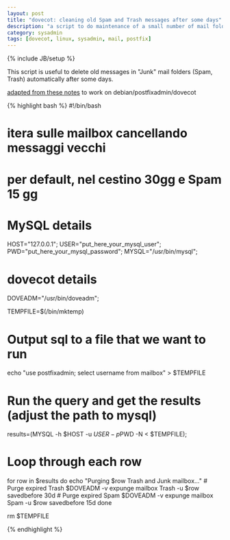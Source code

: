 ```yaml
---
layout: post
title: "dovecot: cleaning old Spam and Trash messages after some days"
description: "a script to do maintenance of a small number of mail folders"
category: sysadmin 
tags: [dovecot, linux, sysadmin, mail, postfix]
---
```

{% include JB/setup %}

This script is useful to delete old messages in "Junk" mail folders (Spam, Trash) automatically after some days.

[adapted from these notes](http://notes.sagredo.eu/it/node/123) to work on debian/postfixadmin/dovecot

{% highlight bash %}
#!/bin/bash
#
# itera sulle mailbox cancellando messaggi vecchi
# per default, nel cestino 30gg e Spam 15 gg
#

# MySQL details
HOST="127.0.0.1";
USER="put_here_your_mysql_user";
PWD="put_here_your_mysql_password";
MYSQL="/usr/bin/mysql";
# dovecot details
DOVEADM="/usr/bin/doveadm";

TEMPFILE=$(/bin/mktemp)

# Output sql to a file that we want to run
echo "use postfixadmin; select username from mailbox" > $TEMPFILE

# Run the query and get the results (adjust the path to mysql)
results=$($MYSQL -h $HOST -u $USER -p$PWD -N < $TEMPFILE);

# Loop through each row
for row in $results
        do
        echo "Purging $row Trash and Junk mailbox..."
        # Purge expired Trash
        $DOVEADM -v expunge mailbox Trash -u $row savedbefore 30d
        # Purge expired Spam
        $DOVEADM -v expunge mailbox Spam -u $row savedbefore 15d
done

rm $TEMPFILE

{% endhighlight %}

